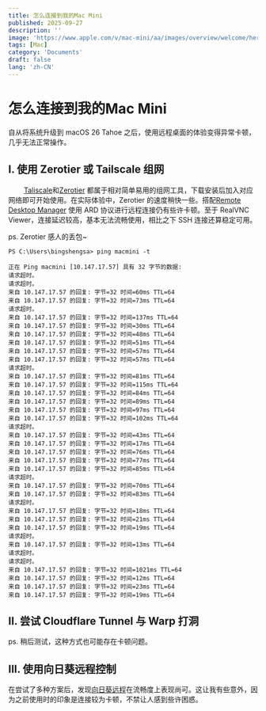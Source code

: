 ```yaml
---
title: 怎么连接到我的Mac Mini
published: 2025-09-27
description: ''
image: 'https://www.apple.com/v/mac-mini/aa/images/overview/welcome/hero_endframe__d9kro8y76v42_large.jpg'
tags: [Mac]
category: 'Documents'
draft: false 
lang: 'zh-CN'
---
```


# 怎么连接到我的Mac Mini

自从将系统升级到 macOS 26 Tahoe 之后，使用远程桌面的体验变得异常卡顿，几乎无法正常操作。

## I. 使用 Zerotier 或 Tailscale 组网

        [Taliscale](https://tailscale.com/)和[Zerotier](https://www.zerotier.com/) 都属于相对简单易用的组网工具，下载安装后加入对应网络即可开始使用。在实际体验中，Zerotier 的速度稍快一些。搭配[Remote Desktop Manager](https://devolutions.net/remote-desktop-manager/) 使用 ARD 协议进行远程连接仍有些许卡顿。至于 RealVNC Viewer，连接延迟较高，基本无法流畅使用，相比之下 SSH 连接还算稳定可用。

ps. Zerotier 感人的丢包~

```
PS C:\Users\bingshengsa> ping macmini -t

正在 Ping macmini [10.147.17.57] 具有 32 字节的数据:
请求超时。
请求超时。
来自 10.147.17.57 的回复: 字节=32 时间=60ms TTL=64
来自 10.147.17.57 的回复: 字节=32 时间=73ms TTL=64
请求超时。
来自 10.147.17.57 的回复: 字节=32 时间=137ms TTL=64
来自 10.147.17.57 的回复: 字节=32 时间=30ms TTL=64
来自 10.147.17.57 的回复: 字节=32 时间=48ms TTL=64
来自 10.147.17.57 的回复: 字节=32 时间=51ms TTL=64
来自 10.147.17.57 的回复: 字节=32 时间=57ms TTL=64
来自 10.147.17.57 的回复: 字节=32 时间=57ms TTL=64
请求超时。
来自 10.147.17.57 的回复: 字节=32 时间=81ms TTL=64
来自 10.147.17.57 的回复: 字节=32 时间=115ms TTL=64
来自 10.147.17.57 的回复: 字节=32 时间=84ms TTL=64
来自 10.147.17.57 的回复: 字节=32 时间=89ms TTL=64
来自 10.147.17.57 的回复: 字节=32 时间=97ms TTL=64
来自 10.147.17.57 的回复: 字节=32 时间=102ms TTL=64
请求超时。
来自 10.147.17.57 的回复: 字节=32 时间=43ms TTL=64
来自 10.147.17.57 的回复: 字节=32 时间=17ms TTL=64
来自 10.147.17.57 的回复: 字节=32 时间=76ms TTL=64
来自 10.147.17.57 的回复: 字节=32 时间=77ms TTL=64
来自 10.147.17.57 的回复: 字节=32 时间=85ms TTL=64
请求超时。
来自 10.147.17.57 的回复: 字节=32 时间=70ms TTL=64
来自 10.147.17.57 的回复: 字节=32 时间=83ms TTL=64
请求超时。
来自 10.147.17.57 的回复: 字节=32 时间=18ms TTL=64
来自 10.147.17.57 的回复: 字节=32 时间=21ms TTL=64
来自 10.147.17.57 的回复: 字节=32 时间=19ms TTL=64
请求超时。
来自 10.147.17.57 的回复: 字节=32 时间=13ms TTL=64
请求超时。
请求超时。
来自 10.147.17.57 的回复: 字节=32 时间=1021ms TTL=64
来自 10.147.17.57 的回复: 字节=32 时间=12ms TTL=64
来自 10.147.17.57 的回复: 字节=32 时间=23ms TTL=64
来自 10.147.17.57 的回复: 字节=32 时间=19ms TTL=64
```

## II. 尝试 Cloudflare Tunnel 与 Warp 打洞

ps. 稍后测试，这种方式也可能存在卡顿问题。

## III. 使用向日葵远程控制

在尝试了多种方案后，发现[向日葵远程](https://sunlogin.oray.com/)在流畅度上表现尚可。这让我有些意外，因为之前使用时的印象是连接较为卡顿，不禁让人感到些许困惑。
